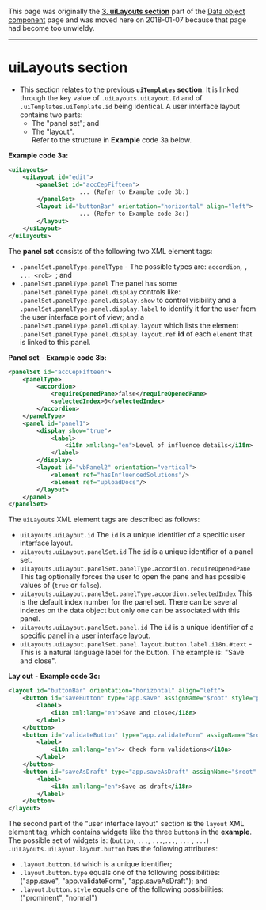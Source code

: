 This page was originally the [**3. uiLayouts section**](https://github.com/kwantu/platformconfiguration/wiki/Data-object-component#3-uilayouts-section) part of the [Data object component](https://github.com/kwantu/platformconfiguration/wiki/Data-object-component) page and was moved here on 2018-01-07 because that page had become too unwieldy. 


***
# uiLayouts section
* This section relates to the previous **`uiTemplates` section**. It is linked through the key value of `.uiLayouts.uiLayout.Id` and of `.uiTemplates.uiTemplate.id` being identical. 
A user interface layout contains two parts: 
    * The "panel set"; and 
    * The "layout". <br>
Refer to the structure in **Example** code 3a below.

**Example code 3a:**
```XML
<uiLayouts>
	<uiLayout id="edit">
		<panelSet id="accCepFifteen">
                    ... (Refer to Example code 3b:)
		</panelSet>
		<layout id="buttonBar" orientation="horizontal" align="left">
                    ... (Refer to Example code 3c:)
		</layout>
	</uiLayout>
</uiLayouts>
```
The **panel set** consists of the following two XML element tags: 
* `.panelSet.panelType.panelType` - The possible types are: `accordion`, ``, ... <rob> ``; and 
* `.panelSet.panelType.panel` The panel has some `.panelSet.panelType.panel.display` controls like: `.panelSet.panelType.panel.display.show` to control visibility and a `.panelSet.panelType.panel.display.label` to identify it for the user from the user interface point of view;  and a `.panelSet.panelType.panel.display.layout` which lists the element `.panelSet.panelType.panel.display.layout.ref` **id** of each `element` that is linked to this panel.

**Panel set** - **Example code 3b:**
```XML
<panelSet id="accCepFifteen">
	<panelType>
		<accordion>
			<requireOpenedPane>false</requireOpenedPane>
			<selectedIndex>0</selectedIndex>
		</accordion>
	</panelType>
	<panel id="panel1">
		<display show="true">
			<label>
				<i18n xml:lang="en">Level of influence details</i18n>
			</label>
		</display>
		<layout id="vbPanel2" orientation="vertical">
			<element ref="hasInfluencedSolutions"/>
			<element ref="uploadDocs"/>
		</layout>
	</panel>
</panelSet>
```
The `uiLayouts` XML element tags are described as follows:
* `uiLayouts.uiLayout.id` The `id` is a unique identifier of a specific user interface layout.
* `uiLayouts.uiLayout.panelSet.id` The `id` is a unique identifier of a panel set.
* `uiLayouts.uiLayout.panelSet.panelType.accordion.requireOpenedPane` This tag optionally forces the user to open the pane and has possible values of (`true` or `false`).
* `uiLayouts.uiLayout.panelSet.panelType.accordion.selectedIndex` This is the default index number for the panel set. There can be several indexes on the data object but only one can be associated with this panel.
* `uiLayouts.uiLayout.panelSet.panel.id` The `id` is a unique identifier of a specific panel in a user interface layout.
* `uiLayouts.uiLayout.panelSet.panel.layout.button.label.i18n.#text` - This is a natural language label for the button. The example is: "Save and close".



**Lay out** - **Example code 3c:**
```XML
<layout id="buttonBar" orientation="horizontal" align="left">
	<button id="saveButton" type="app.save" assignName="$root" style="prominent">
		<label>
			<i18n xml:lang="en">Save and close</i18n>
		</label>
	</button>
	<button id="validateButton" type="app.validateForm" assignName="$root" style="normal">
		<label>
			<i18n xml:lang="en">✓ Check form validations</i18n>
		</label>
	</button>
	<button id="saveAsDraft" type="app.saveAsDraft" assignName="$root" style="normal">
		<label>
			<i18n xml:lang="en">Save as draft</i18n>
		</label>
	</button>
</layout>
```
The second part of the "user interface layout" section is the `layout` XML element tag, which contains widgets like the three `button`s in the **example**. The possible set of widgets is: (`button`, `...`, `...`,`...`, `...` , `...`) <rob> <br>
`.uiLayouts.uiLayout.layout.button` has the following attributes:
* `.layout.button.id` which is a unique  identifier;
* `.layout.button.type` equals one of the following possibilities: ("app.save", "app.validateForm", "app.saveAsDraft"); and
* `.layout.button.style`  equals one of the following possibilities: ("prominent", "normal")
